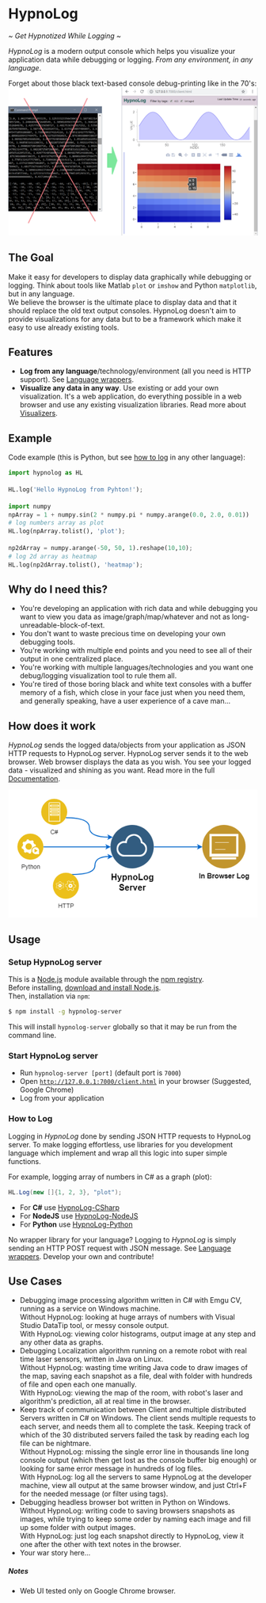 HypnoLog
==========================
*~ Get Hypnotized While Logging ~*

*HypnoLog* is a modern output console which helps you visualize your application
  data while debugging or logging. *From any environment, in any language*.

Forget about those black text-based console debug-printing like in the 70's:
![alt text](/doc/images/hypnolog-compared-to-cmd.png "HypnoLog UI screenshot")

## The Goal
Make it easy for developers to display data graphically while debugging or
logging. Think about tools like Matlab `plot` or `imshow` and Python
`matplotlib`, but in any language.  
We believe the browser is the ultimate place to display data and that it should
replace the old text output consoles. HypnoLog doesn't aim to provide
visualizations for any data but to be a framework which make it easy to use
already existing tools.

## Features
- **Log from any language**/technology/environment (all you need is HTTP
  support). See [Language wrappers].
- **Visualize any data in any way**. Use existing or add your own visualization.
  It's a web application, do everything possible in a web browser and use any
  existing visualization libraries. Read more about [Visualizers][visualizers
  documentation].  

## Example
Code example (this is Python, but see [how to log](#how-to-log) in any other
language):
```python
import hypnolog as HL

HL.log('Hello HypnoLog from Pyhton!');

import numpy
npArray = 1 + numpy.sin(2 * numpy.pi * numpy.arange(0.0, 2.0, 0.01))
# log numbers array as plot
HL.log(npArray.tolist(), 'plot');

np2dArray = numpy.arange(-50, 50, 1).reshape(10,10);
# log 2d array as heatmap
HL.log(np2dArray.tolist(), 'heatmap');
```

## Why do I need this?
- You're developing an application with rich data and while debugging you want
  to view you data as image/graph/map/whatever and not as
  long-unreadable-block-of-text.
- You don't want to waste precious time on developing your own debugging tools.
- You're working with multiple end points and you need to see all of their
  output in one centralized place.
- You're working with multiple languages/technologies and you want one
  debug/logging visualization tool to rule them all.
- You're tired of those boring black and white text consoles with a buffer
  memory of a fish, which close in your face just when you need them, and
  generally speaking, have a user experience of a cave man...

## How does it work
*HypnoLog* sends the logged data/objects from your application as JSON
HTTP requests to HypnoLog server. HypnoLog server sends it to the web browser.
Web browser displays the data as you wish. You see your logged data - visualized
and shining as you want. Read more in the full [Documentation].

![alt text](/doc/images/hypnolog-architecture.png "HypnoLog Architecture")

## Usage

### Setup HypnoLog server
This is a [Node.js](https://nodejs.org/en/) module available through the [npm
registry](https://www.npmjs.com/).  
Before installing, [download and install Node.js](https://nodejs.org/en/download/).  
Then, installation via `npm`:
```bash
$ npm install -g hypnolog-server
```
This will install `hypnolog-server` globally so that it may be run from the
command line.

### Start HypnoLog server
- Run `hypnolog-server [port]` (default port is `7000`)
- Open [`http://127.0.0.1:7000/client.html`](http://127.0.0.1:7000/client.html)
  in your browser (Suggested, Google Chrome)
- Log from your application

### How to Log
Logging in *HypnoLog* done by sending JSON HTTP requests to HypnoLog server. To
make logging effortless, use libraries for you development language which
implement and wrap all this logic into super simple functions.

For example, logging array of numbers in C# as a graph (plot):
```csharp
HL.Log(new []{1, 2, 3}, "plot");
```

- For **C#** use [HypnoLog-CSharp](https://github.com/SimonLdj/hypnolog-csharp)
- For **NodeJS** use [HypnoLog-NodeJS](https://github.com/SimonLdj/hypnolog-nodejs)
- For **Python** use [HypnoLog-Python ](https://github.com/SimonLdj/hypnolog-python)

No wrapper library for your language? Logging to *HypnoLog* is simply sending
an HTTP POST request with JSON message. See [Language wrappers]. Develop your own and
contribute!

## Use Cases
- Debugging image processing algorithm written in C# with Emgu CV, running as a
  service on Windows machine.  
  Without HypnoLog: looking at huge arrays of numbers with Visual Studio DataTip
  tool, or messy console output.  
  With HypnoLog: viewing color histograms, output image at any step and any
  other data as graphs.  
- Debugging Localization algorithm running on a remote robot with real time
  laser sensors, written in Java on Linux.  
  Without HypnoLog: wasting time writing Java code to draw images of the map,
  saving each snapshot as a file, deal with folder with hundreds of file and
  open each one manually.  
  With HypnoLog: viewing the map of the room, with robot's laser and algorithm's
  prediction, all at real time in the browser.  
- Keep track of communication between Client and multiple distributed Servers
  written in C# on Windows. The client sends multiple requests to each server,
  and needs them all to complete the task. Keeping track of which of the 30
  distributed servers failed the task by reading each log file can be nightmare.  
  Without HypnoLog: missing the single error line in thousands line long console
  output (which then get lost as the console buffer big enough) or looking for
  same error message in hundreds of log files.  
  With HypnoLog: log all the servers to same HypnoLog at the developer machine,
  view all output at the same browser window, and just Ctrl+F for the needed
  message (or filter using tags). 
- Debugging headless browser bot written in Python on Windows.  
  Without HypnoLog: writing code to saving browsers snapshots as images, while
  trying to keep some order by naming each image and fill up some folder with
  output images.  
  With HypnoLog: just log each snapshot directly to HypnoLog, view it one after
  the other with text notes in the browser.
- Your war story here...

##### Notes
- Web UI tested only on Google Chrome browser.


[documentation]:                    doc/HypnoLog-documentation.md
[visualizers documentation]:        doc/HypnoLog-documentation.md#visualizers
[language wrappers]:                doc/HypnoLog-documentation.md#language-wrappers
[server api]:                       doc/api-doc.md
